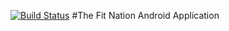 [![Build Status](https://travis-ci.com/KyleFrisbie/TheFitNation-Android.svg?token=xdYzvZBf58eKa1nBA2ue&branch=master)](https://travis-ci.com/KyleFrisbie/TheFitNation-Android)
#The Fit Nation Android Application